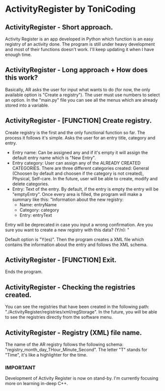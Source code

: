 # ActivityRegister by ToniCoding
## ActivityRegister - Short approach.
Activity Register is an app developed in Python which function is an easy registry of an activity done. The program is still under heavy development and most of their functions doesn't work. I'll keep updating it when I have enough time.

## ActivityRegister - Long approach + How does this work?
Basically, AR asks the user for input what wants to do (for now, the only available option is "Create a registry"). The user must use numbers to select an option. In the "main.py" file you can see all the menus which are already stored into a variable.

## ActivityRegister - [FUNCTION] Create registry.
Create registry is the first and the only functional function so far. The process it follows it's simple. Asks the user for an entry title, category and entry.
  - Entry name: Can be assigned any and if it's empty it will assign the default entry name which is "New Entry".
  - Entry category: User can assign any of the ALREADY CREATED CATEGORIES. There are three different categories created: General (Choosen by default and choosen if the category is not created), Physical, Self-care. In the future, user will be able to create, modify and delete categories.
  - Entry: Text of the entry. By default, if the entry is empty the entry will be "emptyEntry".
Once every area is filled, the program will make a summary like this:
"Information about the new registry:
    - Name: entryName
    - Category: category
    - Entry: entryText

Entry will be deprecated in case you input a wrong confirmation.
Are you sure you want to create a new registry with this data? (Y/n): "

Default option is "Y(es)". Then the program creates a XML file which contains the information about the entry and follows the XML schema.

## ActivityRegister - [FUNCTION] Exit.
Ends the program.
  
## ActivityRegister - Checking the registries created.
You can see the registries that have been created in the following path: "./ActivityRegister/registries/xml/regStorage". In the future, you will be able to see the registries directly from the software menu.
  
## ActivityRegister - Registry (XML) file name.
The name of the AR registry follows the following schema: "registry_month_day_THour_Minute_Second". The letter "T" stands for "Time", it's like a highlighter for the time.


### IMPORTANT
Development of Activity Register is now on stand-by. I'm currently focusing more on learning in-deep C++.
